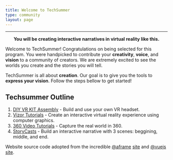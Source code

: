 ```yaml
---
title: Welcome to TechSummer
type: community
layout: page
---
```

<hr>
<div style="text-align:center">
	<script src="//vizor.io/scripts/embed.js" data-vizorurl="//vizor.io/embed/fthr/exploding-rocket-5" ></script>
	<strong>You will be creating interactive narratives in virtual reality like this.</strong> 
</div>
 
 Welcome to TechSummer! Congratulations on being selected for this program. You were handpicked to contribute your **creativity**, **voice**, and **vision** to a community of creators. We are extremely excited to see the worlds you create and the stories you will tell. 


 TechSummer is all about **creation**. Our goal is to give you the tools to **express your vision**. Follow the steps bellow to get started!

## Techsummer Outline
1. [DIY VR KIT Assembly](/docs) - Build and use your own VR headset. 
2. [Vizor Tutorials](/docs) - Create an interactive virtual reality experience using computer graphics.
3. [360 Video Tutorials](/docs) - Capture the real world in 360.
4. [StoryCasts](/docs) - Build an interactive narrative with 3 scenes: beggining, middle, and end.






Website source code adopted from the incredible [@aframe](https://aframe.io) [site](https://github.com/aframevr/aframe-site)
 and [@vuejs](https://vuejs.org) [site](https://github.com/vuejs/vuejs.org/).

